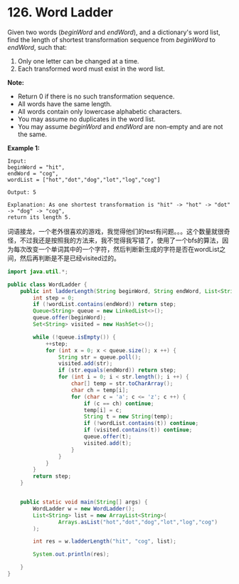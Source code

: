
# 126. Word Ladder


Given two words (*beginWord* and *endWord*), and a dictionary's word list, find the length of shortest transformation sequence from *beginWord* to *endWord*, such that:

1. Only one letter can be changed at a time.
2. Each transformed word must exist in the word list.

**Note:**

- Return 0 if there is no such transformation sequence.
- All words have the same length.
- All words contain only lowercase alphabetic characters.
- You may assume no duplicates in the word list.
- You may assume *beginWord* and *endWord* are non-empty and are not the same.

**Example 1:**

```
Input:
beginWord = "hit",
endWord = "cog",
wordList = ["hot","dot","dog","lot","log","cog"]

Output: 5

Explanation: As one shortest transformation is "hit" -> "hot" -> "dot" -> "dog" -> "cog",
return its length 5.
```

词语接龙，一个老外很喜欢的游戏，我觉得他们的test有问题。。。这个数量就很奇怪，不过我还是按照我的方法来，我不觉得我写错了，使用了一个bfs的算法，因为每次改变一个单词其中的一个字符，然后判断新生成的字符是否在wordList之间，然后再判断是不是已经visited过的。

```java
import java.util.*;

public class WordLadder {
    public int ladderLength(String beginWord, String endWord, List<String> wordList) {
        int step = 0;
        if (!wordList.contains(endWord)) return step;
        Queue<String> queue = new LinkedList<>();
        queue.offer(beginWord);
        Set<String> visited = new HashSet<>();

        while (!queue.isEmpty()) {
            ++step;
            for (int x = 0; x < queue.size(); x ++) {
                String str = queue.poll();
                visited.add(str);
                if (str.equals(endWord)) return step;
                for (int i = 0; i < str.length(); i ++) {
                    char[] temp = str.toCharArray();
                    char ch = temp[i];
                    for (char c = 'a'; c <= 'z'; c ++) {
                        if (c == ch) continue;
                        temp[i] = c;
                        String t = new String(temp);
                        if (!wordList.contains(t)) continue;
                        if (visited.contains(t)) continue;
                        queue.offer(t);
                        visited.add(t);
                    }
                }
            }
        }
        return step;
    }


    public static void main(String[] args) {
        WordLadder w = new WordLadder();
        List<String> list = new ArrayList<String>(
                Arrays.asList("hot","dot","dog","lot","log","cog")
        );

        int res = w.ladderLength("hit", "cog", list);

        System.out.println(res);

    }
}
```
